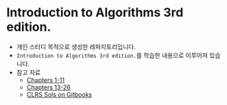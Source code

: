 # Introduction to Algorithms 3rd edition.

* 개인 스터디 목적으로 생성한 레파지토리입니다.
* `Introduction to Algorithms 3rd edition.`를 학습한 내용으로 이루어져 있습니다.
* 참고 자료
  * [Chapters 1-11](http://clrs.skanev.com/)
  * [Chapters 13-26](https://drive.google.com/file/d/0B5j2Nhwnx5ZWaHFoSVI3dFhhalU/view)
  * [CLRS Sols on Gitbooks](https://www.gitbook.com/book/cyberzhg/clrs/details)
